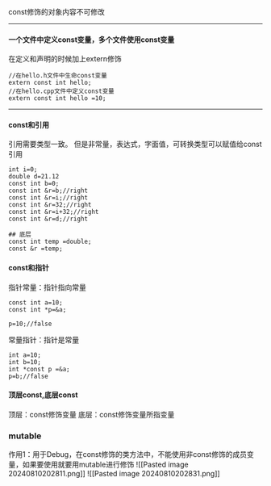 const修饰的对象内容不可修改

----
#### 一个文件中定义const变量，多个文件使用const变量
在定义和声明的时候加上extern修饰
```
//在hello.h文件中生命const变量
extern const int hello;
//在hello.cpp文件中定义const变量
extern const int hello =10;
```

----
#### const和引用
引用需要类型一致。
但是非常量，表达式，字面值，可转换类型可以赋值给const 引用

```
int i=0;
double d=21.12
const int b=0;
const int &r=b;//right
const int &r=i;//right
const int &r=32;//right
const int &r=i+32;//right
const int &r=d;//right

## 底层
const int temp =double;
const &r =temp;
```

#### const和指针
指针常量：指针指向常量
```
const int a=10;
const int *p=&a;

p=10;//false
```
常量指针：指针是常量
```
int a=10;
int b=10;
int *const p =&a;
p=b;//false
```

#### 顶层const,底层const
顶层：const修饰变量
底层：const修饰变量所指变量
### mutable
作用1：用于Debug，在const修饰的类方法中，不能使用非const修饰的成员变量，如果要使用就要用mutable进行修饰
![[Pasted image 20240810202811.png]]
![[Pasted image 20240810202831.png]]



